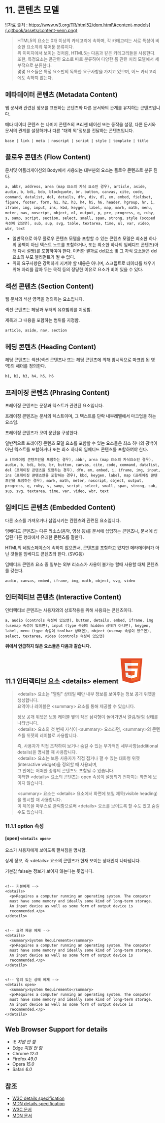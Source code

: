 # 11. 콘텐츠 모델

![&#xC790;&#xB8CC; &#xCD9C;&#xCC98; : https://www.w3.org/TR/html52/dom.html\#content-models](.gitbook/assets/content-venn.png)

> HTML5의 요소는 0개 이상의 카테고리에 속하며, 각 카테고리는 서로 특성이 비슷한 요소끼리 묶어둔 분류이다.  
> 위 이미지에서 보이는 것처럼, HTML5는 다음과 같은 카테고리들을 사용한다.  
> 또한, 특정요소는 폼관련 요소로 따로 분류하여 다양한 폼 관련 처리 모델에서 세부적으로 분류한다.  
> 몇몇 요소들은 특정 요소만의 독특한 요구사항을 가지고 있으며, 어느 카테고리에도 속하지 않는다.

## 메타데이터 콘텐츠 \(Metadata Content\)

웹 문서와 관련된 정보를 표현하는 콘텐츠와 다른 문서와의 관계를 유지하는 콘텐츠입니다.

메타 데이터 콘텐츠 는 나머지 콘텐츠의 프리젠 테이션 또는 동작을 설정, 다른 문서와 문서의 관계를 설정하거나 다른 "대역 외"정보를 전달하는 콘텐츠입니다.

`base | link | meta | noscript | script | style | template | title`

## 플로우 콘텐츠 \(Flow Content\)

문서및 어플리케이션의 Body에서 사용되는 대부분의 요소는 플로우 콘텐츠로 분류 된다.

`a, abbr, address, area (map 요소의 자식 요소인 경우), article, aside, audio, b, bdi, bdo, blockquote, br, button, canvas, cite, code, command, datalist, del, details, dfn, div, dl, em, embed, fieldset, figure, footer, form, h1, h2, h3, h4, h5, h6, header, hgroup, hr, i, iframe, img, input, ins, kbd, keygen, label, map, mark, math, menu, meter, nav, noscript, object, ol, output, p, pre, progress, q, ruby, s, samp, script, section, select, small, span, strong, style (scoped 속성이 있으면), sub, sup, svg, table, textarea, time, ul, var, video, wbr, text`

* 일반적으로 아무 플로우 콘텐츠 모델을 포함할 수 있는 콘텐츠 모델은 최소한 하나의 공백이 아닌 텍스트 노드를 포함하거나, 또는 최소한 하나의 임베디드 콘텐츠\(아래 다시 설명\)를 포함하여야 한다. 이러한 결과로 del요소 및 그 자식 요소들은 del요소의 부모 엘리먼트가 될 수 없다.
* 위의 요구사항은 강력하게 지켜야 할 내용은 아니며, 스크립트로 데이터를 채우기 위해 자리를 잡아 두는 목적 등의 정당한 이유로 요소가 비어 있을 수 있다.

## 섹션 콘텐츠 \(Section Content\)

웹 문서의 섹션 영역을 정의하는 요소입니다.

섹션 콘텐츠는 헤딩과 푸터의 유효범위를 지정함.

제목과 그 내용을 포함하는 범위를 지정함.

`article, aside, nav, section`

## 헤딩 콘텐츠 \(Heading Content\)

헤딩 콘텐츠는 섹션\(섹션 콘텐츠나 또는 헤딩 콘텐츠에 의해 암시적으로 마크업 된 영역\)의 헤더를 정의한다.

`h1, h2, h3, h4, h5, h6`

## 프레이징 콘텐츠 \(Phrasing Content\)

프레이징 콘텐츠는 문장과 텍스트가 관련된 요소입니다.

프레이징 콘텐츠는 문서의 텍스트이며, 그 텍스트를 단락 내부레벨에서 마크업을 하는 요소임.

프레이징 콘텐츠가 모여 문단을 구성한다.

일반적으로 프레이징 콘텐츠 모델 요소를 포함할 수 있는 요소들은 최소 하나의 공백이 아닌 텍스트를 포함하거나 또는 최소 하나의 임베디드 콘텐츠를 포함하여야 한다.

`a (프레이징 콘텐츠만을 포함하는 경우), abbr, area (map 요소의 자식요소인 경우), audio, b, bdi, bdo, br, button, canvas, cite, code, command, datalist, del (프레이징 콘텐츠을 포함하는 경우), dfn, em, embed, i, iframe, img, input, ins (프레이징 콘텐츠만을 포함하는 경우), kbd, keygen, label, map (프레이징 콘텐츠만을 포함하는 경우), mark, math, meter, noscript, object, output, progress, q, ruby, s, samp, script, select, small, span, strong, sub, sup, svg, textarea, time, var, video, wbr, text`

## 임베디드 콘텐츠 \(Embedded Content\)

다른 소스를 가져오거나 삽입시키는 컨텐츠와 관련된 요소입니다.

임베디드 콘텐츠는 다른 리소스\(음악, 영상 등\)를 문서에 삽입하는 콘텐츠나, 문서에 삽입된 다른 형태에서 유래한 콘텐츠를 말한다.

HTML의 네임스페이스에 속하지 않으면서, 콘텐츠를 포함하고 있지만 메타데이터가 아닌 것들을 임베디드 콘텐츠라 한다. \(SVG등\)

임베디드 콘텐츠 요소 중 일부는 외부 리소스가 사용이 불가능 할때 사용할 대체 콘텐츠를 갖는다.

`audio, canvas, embed, iframe, img, math, object, svg, video`



## 인터랙티브 콘텐츠 \(Interactive Content\)

인터랙티브 콘텐츠는 사용자와의 상호작용을 위해 사용되는 콘텐츠이다.

`a, audio (controls 속성이 있으면), button, details, embed, iframe, img (usemap 속성이 있으면), input (type 속성이 hidden 상태가 아니면), keygen, label, menu (type 속성이 toolbar 상태면), object (usemap 속성이 있으면), select, textarea, video (controls 속성이 있으면)`





**위에서 언급하지 않은 요소들은 다음과 같습니다.**

## 11.1 인터랙티브 요소 &lt;details&gt; element ![](.gitbook/assets/ico_html5.png) 

> &lt;details&gt; 요소는 "열림" 상태일 때만 내부 정보를 보여주는 정보 공개 위젯을 생성합니다.  
> 요약이나 레이블은 &lt;summary&gt; 요소를 통해 제공할 수 있습니다.  
>   
> 정보 공개 위젯은 보통 레이블 옆의 작은 삼각형이 돌아가면서 열림/닫힘 상태를 나타냅니다.  
> &lt;details&gt; 요소의 첫 번째 자식이 &lt;summary&gt; 요소라면, &lt;summary&gt;의 콘텐츠를 위젯의 레이블로 사용합니다.  
>   
> 즉, 사용자가 직접 조작하여 보거나 숨길 수 있는 부가적인 세부사항\(additional details\)을 명시할 때 사용합니다.  
> &lt;details&gt; 요소는 보통 사용자가 직접 접거나 펼 수 있는 대화형 위젯\(interactive widget\)을 정의할 때 사용되며,  
> 그 안에는 어떠한 종류의 콘텐츠도 포함될 수 있습니다.  
> 이러한 &lt;details&gt; 요소의 콘텐츠는 open 속성이 설정되기 전까지는 화면에 보이지 않습니다.  
>   
> &lt;summary&gt; 요소는 &lt;details&gt; 요소에서 화면에 보일 제목\(visible heading\)을 명시할 때 사용합니다.  
> 이 제목을 마우스로 클릭함으로써 &lt;details&gt; 요소를 보이도록 할 수도 있고 숨길 수도 있습니다.

### **11.1.1 option 속성**

#### \[open\] `<details open>`

요소가 사용자에게 보이도록 펼쳐짐을 명시함.

상세 정보, 즉 &lt;details&gt; 요소의 콘텐츠가 현재 보이는 상태인지 나타냅니다.

기본값 false는 정보가 보이지 않는다는 뜻입니다.

```text

<!-- 기본예제 -->
<details>
  <p>Requires a computer running an operating system. The computer
  must have some memory and ideally some kind of long-term storage.
  An input device as well as some form of output device is
  recommended.</p>
</details>
```

```text

<!-- 요약 제공 예제 -->
<details>
  <summary>System Requirements</summary>
  <p>Requires a computer running an operating system. The computer
  must have some memory and ideally some kind of long-term storage.
  An input device as well as some form of output device is
  recommended.</p>
</details>
```

```text

<!-- 열려 있는 상태 예제 -->
<details open>
  <summary>System Requirements</summary>
  <p>Requires a computer running an operating system. The computer
  must have some memory and ideally some kind of long-term storage.
  An input device as well as some form of output device is
  recommended.</p>
</details>
```

## **Web Browser Support for details**

* IE _지원 안 함_
* Edge _지원 안 함_
* Chrome _12.0_
* Firefox _49.0_
* Opera _15.0_
* Safari _6.0_

## 참조

* [W3C details specification](https://www.w3.org/TR/html51/semantics.html#the-details-element) 
* [MDN details specification](https://developer.mozilla.org/ko/docs/Web/HTML/Element/details)
* [W3C 문서](https://www.w3.org/TR/html52/dom.html#content-models)
* [MDN 문서](https://developer.mozilla.org/en-US/docs/Web/Guide/HTML/Content_categories)







